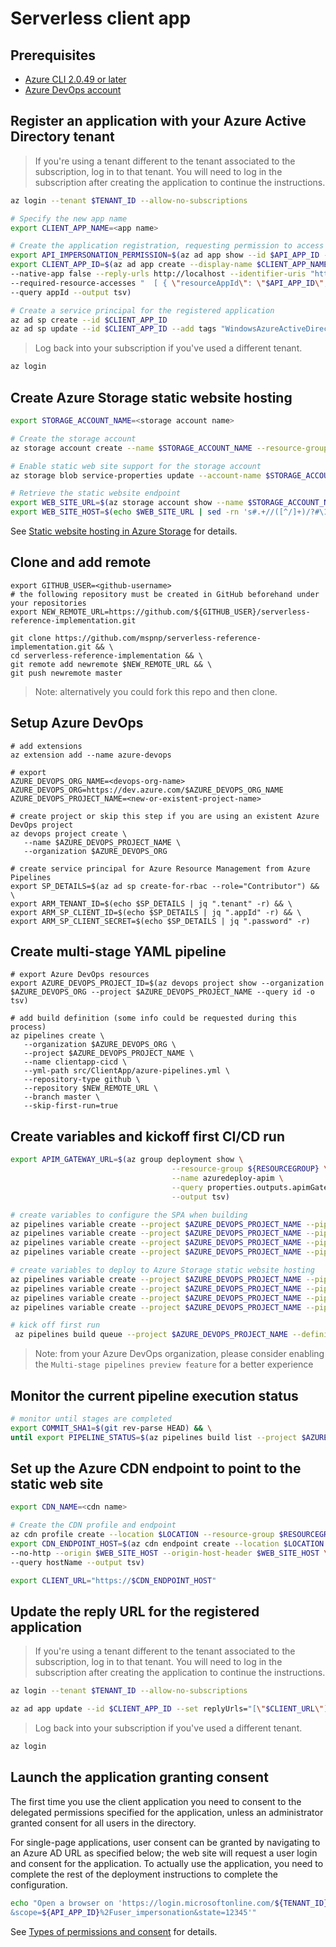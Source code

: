 # Serverless client app

## Prerequisites

 - [Azure CLI 2.0.49 or later](https://docs.microsoft.com/en-us/cli/azure/install-azure-cli)
 - [Azure DevOps account](https://azure.microsoft.com/services/devops)

##  Register an application with your Azure Active Directory tenant

> If you're using a tenant different to the tenant associated to the subscription, log in to that tenant. You will need to log in the subscription after creating the application to continue the instructions.

```bash
az login --tenant $TENANT_ID --allow-no-subscriptions
```

```bash
# Specify the new app name
export CLIENT_APP_NAME=<app name>

# Create the application registration, requesting permission to access the Graph API and to impersonate a user when calling the drone status API 
export API_IMPERSONATION_PERMISSION=$(az ad app show --id $API_APP_ID --query "oauth2Permissions[?value == 'user_impersonation'].id" --output tsv)
export CLIENT_APP_ID=$(az ad app create --display-name $CLIENT_APP_NAME --oauth2-allow-implicit-flow true \
--native-app false --reply-urls http://localhost --identifier-uris "http://$CLIENT_APP_NAME" \
--required-resource-accesses "  [ { \"resourceAppId\": \"$API_APP_ID\", \"resourceAccess\": [ { \"id\": \"$API_IMPERSONATION_PERMISSION\", \"type\": \"Scope\" } ] }, { \"resourceAppId\": \"00000003-0000-0000-c000-000000000000\", \"resourceAccess\": [ { \"id\": \"e1fe6dd8-ba31-4d61-89e7-88639da4683d\", \"type\": \"Scope\" } ] } ]" \
--query appId --output tsv)

# Create a service principal for the registered application
az ad sp create --id $CLIENT_APP_ID
az ad sp update --id $CLIENT_APP_ID --add tags "WindowsAzureActiveDirectoryIntegratedApp"
```

> Log back into your subscription if you've used a different tenant.

```bash
az login
```

## Create Azure Storage static website hosting

```bash
export STORAGE_ACCOUNT_NAME=<storage account name>

# Create the storage account 
az storage account create --name $STORAGE_ACCOUNT_NAME --resource-group $RESOURCEGROUP --location $LOCATION --kind StorageV2

# Enable static web site support for the storage account
az storage blob service-properties update --account-name $STORAGE_ACCOUNT_NAME --static-website --404-document 404.html --index-document index.html

# Retrieve the static website endpoint
export WEB_SITE_URL=$(az storage account show --name $STORAGE_ACCOUNT_NAME --resource-group $RESOURCEGROUP --query primaryEndpoints.web --output tsv)
export WEB_SITE_HOST=$(echo $WEB_SITE_URL | sed -rn 's#.+//([^/]+)/?#\1#p')
```

See [Static website hosting in Azure Storage](https://docs.microsoft.com/azure/storage/blobs/storage-blob-static-website) for details.


## Clone and add remote

```
export GITHUB_USER=<github-username>
# the following repository must be created in GitHub beforehand under your repositories
export NEW_REMOTE_URL=https://github.com/${GITHUB_USER}/serverless-reference-implementation.git

git clone https://github.com/mspnp/serverless-reference-implementation.git && \
cd serverless-reference-implementation && \
git remote add newremote $NEW_REMOTE_URL && \
git push newremote master
```

> Note: alternatively you could fork this repo and then clone.

## Setup Azure DevOps

```
# add extensions
az extension add --name azure-devops

# export
AZURE_DEVOPS_ORG_NAME=<devops-org-name>
AZURE_DEVOPS_ORG=https://dev.azure.com/$AZURE_DEVOPS_ORG_NAME
AZURE_DEVOPS_PROJECT_NAME=<new-or-existent-project-name>

# create project or skip this step if you are using an existent Azure DevOps project
az devops project create \
   --name $AZURE_DEVOPS_PROJECT_NAME \
   --organization $AZURE_DEVOPS_ORG

# create service principal for Azure Resource Management from Azure Pipelines
export SP_DETAILS=$(az ad sp create-for-rbac --role="Contributor") && \
export ARM_TENANT_ID=$(echo $SP_DETAILS | jq ".tenant" -r) && \
export ARM_SP_CLIENT_ID=$(echo $SP_DETAILS | jq ".appId" -r) && \
export ARM_SP_CLIENT_SECRET=$(echo $SP_DETAILS | jq ".password" -r)
```

## Create multi-stage YAML pipeline

```
# export Azure DevOps resources
export AZURE_DEVOPS_PROJECT_ID=$(az devops project show --organization $AZURE_DEVOPS_ORG --project $AZURE_DEVOPS_PROJECT_NAME --query id -o tsv)

# add build definition (some info could be requested during this process)
az pipelines create \
   --organization $AZURE_DEVOPS_ORG \
   --project $AZURE_DEVOPS_PROJECT_NAME \
   --name clientapp-cicd \
   --yml-path src/ClientApp/azure-pipelines.yml \
   --repository-type github \
   --repository $NEW_REMOTE_URL \
   --branch master \
   --skip-first-run=true
```

## Create variables and kickoff first CI/CD run

```bash
export APIM_GATEWAY_URL=$(az group deployment show \
                                    --resource-group ${RESOURCEGROUP} \
                                    --name azuredeploy-apim \
                                    --query properties.outputs.apimGatewayURL.value \
                                    --output tsv) 

# create variables to configure the SPA when building
az pipelines variable create --project $AZURE_DEVOPS_PROJECT_NAME --pipeline-name=clientapp-cicd --name=azureTenantId --value=$TENANT_ID
az pipelines variable create --project $AZURE_DEVOPS_PROJECT_NAME --pipeline-name=clientapp-cicd --name=azureClientId --value=$CLIENT_APP_ID
az pipelines variable create --project $AZURE_DEVOPS_PROJECT_NAME --pipeline-name=clientapp-cicd --name=azureApiClientId --value=$API_APP_ID
az pipelines variable create --project $AZURE_DEVOPS_PROJECT_NAME --pipeline-name=clientapp-cicd --name=azureApiUrl --value=$APIM_GATEWAY_URL

# create variables to deploy to Azure Storage static website hosting
az pipelines variable create --project $AZURE_DEVOPS_PROJECT_NAME --pipeline-name=clientapp-cicd --name=azureArmTenantId --value=$ARM_TENANT_ID && \
az pipelines variable create --project $AZURE_DEVOPS_PROJECT_NAME --pipeline-name=clientapp-cicd --name=azureArmClientId --value=$ARM_SP_CLIENT_ID && \
az pipelines variable create --project $AZURE_DEVOPS_PROJECT_NAME --pipeline-name=clientapp-cicd --name=azureArmClientSecret --value=$ARM_SP_CLIENT_SECRET --secret=true
az pipelines variable create --project $AZURE_DEVOPS_PROJECT_NAME --pipeline-name=clientapp-cicd --name=azureStorageAccountName --value=$STORAGE_ACCOUNT_NAME

# kick off first run
 az pipelines build queue --project $AZURE_DEVOPS_PROJECT_NAME --definition-name=clientapp-cicd
```

> Note: from your Azure DevOps organization, please consider enabling the `Multi-stage pipelines preview feature` for a better experience

## Monitor the current pipeline execution status

```bash
# monitor until stages are completed
export COMMIT_SHA1=$(git rev-parse HEAD) && \
until export PIPELINE_STATUS=$(az pipelines build list --project $AZURE_DEVOPS_PROJECT_NAME --query "[?sourceVersion=='${COMMIT_SHA1}']".status -o tsv 2> /dev/null) && [[ $PIPELINE_STATUS == "completed" ]]; do echo "Monitoring multi-stage pipeline: ${PIPELINE_STATUS}" && sleep 20; done
```

## Set up the Azure CDN endpoint to point to the static web site

```bash
export CDN_NAME=<cdn name>

# Create the CDN profile and endpoint
az cdn profile create --location $LOCATION --resource-group $RESOURCEGROUP --name $CDN_NAME
export CDN_ENDPOINT_HOST=$(az cdn endpoint create --location $LOCATION --resource-group $RESOURCEGROUP --profile-name $CDN_NAME --name $CDN_NAME \
--no-http --origin $WEB_SITE_HOST --origin-host-header $WEB_SITE_HOST \
--query hostName --output tsv)

export CLIENT_URL="https://$CDN_ENDPOINT_HOST"
```

## Update the reply URL for the registered application

> If you're using a tenant different to the tenant associated to the subscription, log in to that tenant. You will need to log in the subscription after creating the application to continue the instructions.

```bash
az login --tenant $TENANT_ID --allow-no-subscriptions
```

```bash
az ad app update --id $CLIENT_APP_ID --set replyUrls="[\"$CLIENT_URL\"]"
```

> Log back into your subscription if you've used a different tenant.

```bash
az login
```

## Launch the application granting consent

The first time you use the client application you need to consent to the delegated permissions specified for the application, unless an administrator granted consent for all users in the directory. 

For single-page applications, user consent can be granted by navigating to an Azure AD URL as specified below; the web site will request a user login and consent for the application. To actually use the application, you need to complete the rest of the deployment instructions to complete the configuration.

```bash
echo "Open a browser on 'https://login.microsoftonline.com/${TENANT_ID}/oauth2/v2.0/authorize?client_id=${CLIENT_APP_ID}&response_type=code&redirect_uri=https%3A%2F%2F${CDN_ENDPOINT_HOST}&response_mode=query
&scope=${API_APP_ID}%2Fuser_impersonation&state=12345'"
```

See [Types of permissions and consent](https://docs.microsoft.com/en-us/azure/active-directory/develop/v2-permissions-and-consent) for details.
